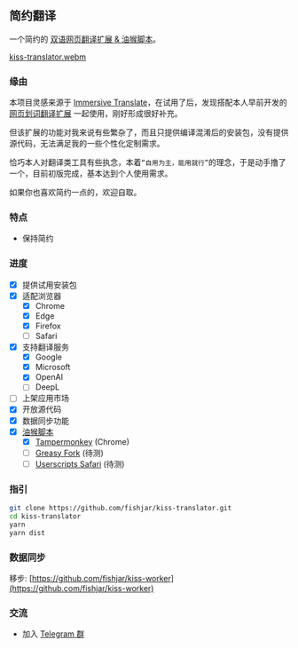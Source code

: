## 简约翻译

一个简约的 [双语网页翻译扩展 & 油猴脚本](https://github.com/fishjar/kiss-translator)。

[kiss-translator.webm](https://github.com/fishjar/kiss-translator/assets/1157624/f7ba8a5c-e4a8-4d5a-823a-5c5c67a0a47f)

### 缘由

本项目灵感来源于 [Immersive Translate](https://github.com/immersive-translate/immersive-translate)，在试用了后，发现搭配本人早前开发的 [网页划词翻译扩展](https://github.com/fishjar/kiss-dictionary) 一起使用，刚好形成很好补充。

但该扩展的功能对我来说有些繁杂了，而且只提供编译混淆后的安装包，没有提供源代码，无法满足我的一些个性化定制需求。

恰巧本人对翻译类工具有些执念，本着`“自用为主，能用就行”`的理念，于是动手撸了一个，目前初版完成，基本达到个人使用需求。

如果你也喜欢简约一点的，欢迎自取。

### 特点

- 保持简约

### 进度

- [x] 提供试用安装包
- [x] 适配浏览器
  - [x] Chrome
  - [x] Edge
  - [x] Firefox
  - [ ] Safari
- [x] 支持翻译服务
  - [x] Google
  - [x] Microsoft
  - [x] OpenAI
  - [ ] DeepL
- [ ] 上架应用市场
- [x] 开放源代码
- [x] 数据同步功能
- [x] [油猴脚本](https://github.com/fishjar/kiss-translator/raw/master/dist/userscript/kiss-translator.user.js)
  - [x] [Tampermonkey](https://www.tampermonkey.net/) (Chrome)
  - [ ] [Greasy Fork](https://greasyfork.org/) (待测)
  - [ ] [Userscripts Safari](https://github.com/quoid/userscripts) (待测)

### 指引

```sh
git clone https://github.com/fishjar/kiss-translator.git
cd kiss-translator
yarn
yarn dist
```

### 数据同步

移步: [https://github.com/fishjar/kiss-worker](https://github.com/fishjar/kiss-worker)

### 交流

- 加入 [Telegram 群](https://t.me/+RRCu_4oNwrM2NmFl)

